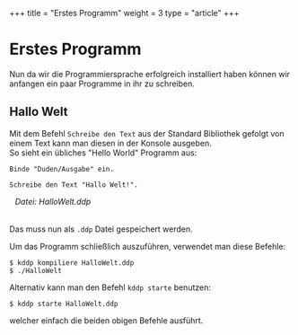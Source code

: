 +++
title = "Erstes Programm"
weight = 3
type = "article"
+++

# Erstes Programm
Nun da wir die Programmiersprache erfolgreich installiert haben können wir anfangen ein paar Programme in ihr zu schreiben.

## Hallo Welt
Mit dem Befehl `Schreibe den Text` aus der Standard Bibliothek gefolgt von einem Text kann man diesen in der Konsole ausgeben.<br>
So sieht ein übliches "Hello World" Programm aus:
```ddp
Binde "Duden/Ausgabe" ein.

Schreibe den Text "Hallo Welt!".
```
<h6 style="margin-top: 0; margin-left: 10px">Datei: HalloWelt.ddp </h6>


Das muss nun als `.ddp` Datei gespeichert werden.

Um das Programm schließlich auszuführen, verwendet man diese Befehle:
```terminal
$ kddp kompiliere HalloWelt.ddp
$ ./HalloWelt
```

Alternativ kann man den Befehl `kddp starte` benutzen:
```terminal
$ kddp starte HalloWelt.ddp
```
welcher einfach die beiden obigen Befehle ausführt.